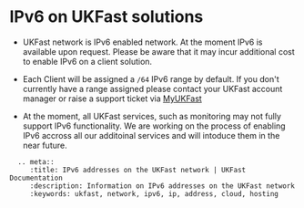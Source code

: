 # IPv6 on UKFast solutions

* UKFast network is IPv6 enabled network. At the moment IPv6 is available upon request. Please be aware that it may incur additional cost to enable IPv6 on a client solution.

* Each Client will be assigned a `/64` IPv6 range by default.  If you don't currently have a range assigned please contact your UKFast account manager or raise a support ticket via [MyUKFast](https://my.ukfast.co.uk/pss/add.php)

* At the moment, all UKFast services, such as monitoring may not fully support IPv6 functionality. We are working on the process of enabling IPv6 accross all our additoinal services and will intoduce them in the near future.

```eval_rst
  .. meta::
     :title: IPv6 addresses on the UKFast network | UKFast Documentation
     :description: Information on IPv6 addresses on the UKFast network
     :keywords: ukfast, network, ipv6, ip, address, cloud, hosting

